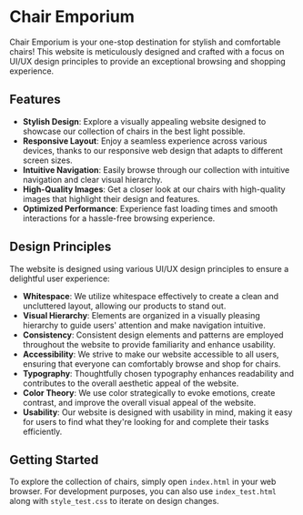 # Chair Emporium

Chair Emporium is your one-stop destination for stylish and comfortable chairs! This website is meticulously designed and crafted with a focus on UI/UX design principles to provide an exceptional browsing and shopping experience.

## Features

- **Stylish Design**: Explore a visually appealing website designed to showcase our collection of chairs in the best light possible.
- **Responsive Layout**: Enjoy a seamless experience across various devices, thanks to our responsive web design that adapts to different screen sizes.
- **Intuitive Navigation**: Easily browse through our collection with intuitive navigation and clear visual hierarchy.
- **High-Quality Images**: Get a closer look at our chairs with high-quality images that highlight their design and features.
- **Optimized Performance**: Experience fast loading times and smooth interactions for a hassle-free browsing experience.

## Design Principles

The website is designed using various UI/UX design principles to ensure a delightful user experience:

- **Whitespace**: We utilize whitespace effectively to create a clean and uncluttered layout, allowing our products to stand out.
- **Visual Hierarchy**: Elements are organized in a visually pleasing hierarchy to guide users' attention and make navigation intuitive.
- **Consistency**: Consistent design elements and patterns are employed throughout the website to provide familiarity and enhance usability.
- **Accessibility**: We strive to make our website accessible to all users, ensuring that everyone can comfortably browse and shop for chairs.
- **Typography**: Thoughtfully chosen typography enhances readability and contributes to the overall aesthetic appeal of the website.
- **Color Theory**: We use color strategically to evoke emotions, create contrast, and improve the overall visual appeal of the website.
- **Usability**: Our website is designed with usability in mind, making it easy for users to find what they're looking for and complete their tasks efficiently.


## Getting Started

To explore the collection of chairs, simply open `index.html` in your web browser. For development purposes, you can also use `index_test.html` along with `style_test.css` to iterate on design changes.
